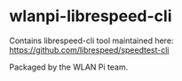 # wlanpi-librespeed-cli
Contains librespeed-cli tool maintained here: https://github.com/librespeed/speedtest-cli

Packaged by the WLAN Pi team.

